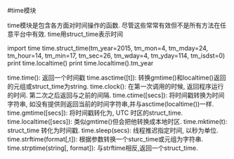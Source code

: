 #time模块

time模块是包含各方面对时间操作的函数. 尽管这些常常有效但不是所有方法在任意平台中有效. time用struct_time表示时间

  import time
  time.struct_time(tm_year=2015, tm_mon=4, tm_mday=24, 
    tm_hour=14, tm_min=17, tm_sec=26, 
    tm_wday=4, tm_yday=114, tm_isdst=0)
  print time.localtime()
  print time.localtime().tm_year

time.time(): 返回一个时间戳
time.asctime([t]): 转换gmtime()和localtime()返回的元组或struct_time为string.
time.clock(): 在第一次调用的时候, 返回程序运行的时间. 第二次之后返回与之前的间隔.
time.ctime([secs]): 将时间戳转换为时间字符串, 如没有提供则返回当前的时间字符串,并与asctime(localtime())一样.
time.gmtime([secs]): 将时间戳转化为, UTC 时区的struct_time.
time.localtime([secs]): 类似gmtime()但会把他转换成本地时区.
time.mktime(t): struct_time 转化为时间戳.
time.sleep(secs): 线程推迟指定时间, 以秒为单位.
time.strftime(format[,t]): 根据参数转换一个sturc_time或元组为字符串.
time.strptime(string[, format]): 与strftime相反,返回一个struct_time.
